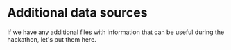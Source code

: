 # Additional data sources

If we have any additional files with information that can be useful during the hackathon, let's put them here.